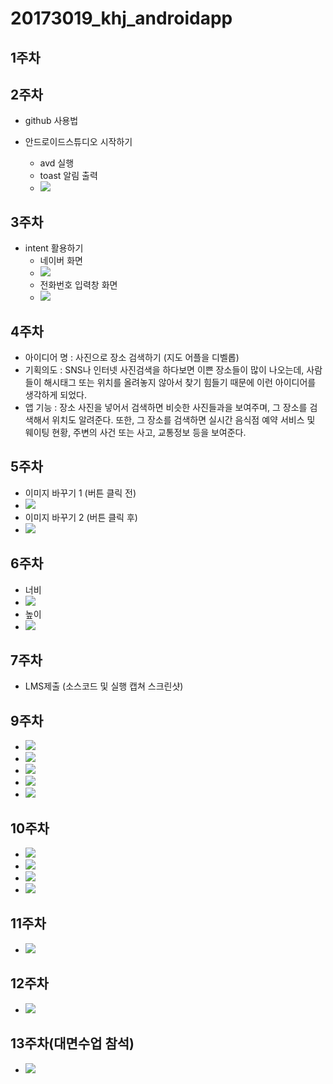 # 20173019_khj_androidapp

## 1주차

## 2주차

  - github 사용법
  
  - 안드로이드스튜디오 시작하기
      - avd 실행
      - toast 알림 출력
      - <img width="" height="" src="/png/2주차과제.png"></img>
## 3주차
   - intent 활용하기
      - 네이버 화면
      - <img width="" height="" src="/png/3주차과제_2.png"></img>
      - 전화번호 입력창 화면
      - <img width="" height="" src="/png/3주차과제_1.png"></img>
## 4주차
  - 아이디어 명 : 사진으로 장소 검색하기 (지도 어플을 디벨롭)
  - 기획의도 : SNS나 인터넷 사진검색을 하다보면 이쁜 장소들이 많이 나오는데, 사람들이 해시태그 또는 위치를 올려놓지 않아서 찾기 힘들기 때문에 이런 아이디어를 생각하게 되었다.
  - 앱 기능 : 장소 사진을 넣어서 검색하면 비슷한 사진들과을 보여주며, 그 장소를 검색해서 위치도 알려준다. 또한, 그 장소를 검색하면 실시간 음식점 예약 서비스 및 웨이팅 현황, 주변의 사건 또는 사고, 교통정보 등을 보여준다.
## 5주차
  - 이미지 바꾸기 1 (버튼 클릭 전)
  - <img width="" height="" src="/png/5주차과제_1.png"></img>
  - 이미지 바꾸기 2 (버튼 클릭 후)
  - <img width="" height="" src="/png/5주차과제_2.png"></img>
## 6주차
- 너비
- <img width="" height="" src="/png/6주차과제_1.png"></img>
- 높이
- <img width="" height="" src="/png/6주차과제_2.png"></img>
## 7주차
- LMS제출 (소스코드 및 실행 캡쳐 스크린샷)
## 9주차
- <img width="" height="" src="/png/9주차과제_1.png"></img>
- <img width="" height="" src="/png/9주차과제_2.png"></img>
- <img width="" height="" src="/png/9주차과제_3.png"></img>
- <img width="" height="" src="/png/9주차과제_4.png"></img>
- <img width="" height="" src="/png/9주차과제_5.png"></img>
## 10주차
- <img width="" height="" src="/png/10주차과제_1.png"></img>
- <img width="" height="" src="/png/10주차과제_2.png"></img>
- <img width="" height="" src="/png/10주차과제_3.png"></img>
- <img width="" height="" src="/png/10주차과제_4.png"></img>
## 11주차
- <img width="" height="" src="/png/11주차과제.png"></img>
## 12주차
- <img width="" height="" src="/png/12주차과제.png"></img>
## 13주차(대면수업 참석)
- <img width="" height="" src="/png/13주차과제.png"></img>
